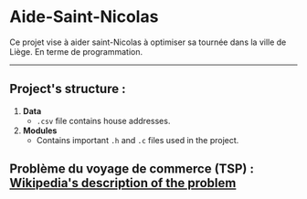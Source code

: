 # Aide-Saint-Nicolas
Ce projet vise à aider saint-Nicolas à optimiser sa tournée dans la ville de Liège. En terme de programmation.

***
## Project's structure : 

  1. **Data** 
      * ```.csv``` file contains house addresses.
  2. **Modules**
      * Contains important ```.h``` and ```.c``` files used in the project.

## Problème du voyage de commerce (TSP) : [Wikipedia's description of the problem](https://en.wikipedia.org/wiki/Travelling_salesman_problem.)




